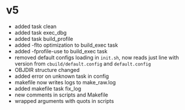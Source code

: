 # v5
+ added task clean
+ added task exec_dbg
+ added task build_profile
+ added -flto optimization to build_exec task
+ added -fprofile-use to build_exec task
+ removed default configs loading in `init.sh`, now reads just line with version from `cbuild/default.config` and `default.config` 
+ OBJDIR structure changed
+ added error on unknown task in config
+ makefile now writes logs to make_raw.log
+ added makefile task fix_log
+ new comments in scripts and Makefile 
+ wrapped arguments with quots in scripts

